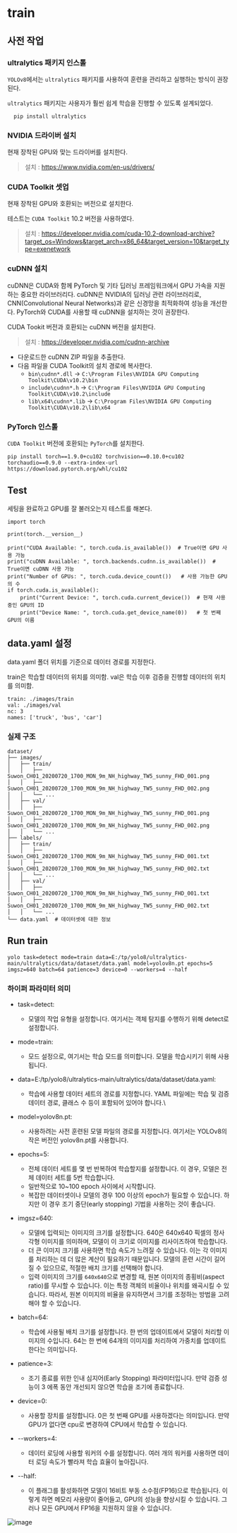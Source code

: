 # train

## 사전 작업

### ultralytics 패키지 인스톨

`YOLOv8`에서는 `ultralytics` 패키지를 사용하여 훈련을 관리하고 실행하는 방식이 권장된다.

`ultralytics` 패키지는 사용자가 훨씬 쉽게 학습을 진행할 수 있도록 설계되었다.

```
  pip install ultralytics
```

### NVIDIA 드라이버 설치

현재 장착된 GPU와 맞는 드라이버를 설치한다.

> 설치 : https://www.nvidia.com/en-us/drivers/

### CUDA Toolkit 셋업

현재 장착된 GPU와 호환되는 버전으로 설치한다.

테스트는 `CUDA Toolkit` 10.2 버전을 사용하였다.

> 설치 : https://developer.nvidia.com/cuda-10.2-download-archive?target_os=Windows&target_arch=x86_64&target_version=10&target_type=exenetwork

### cuDNN 설치

cuDNN은 CUDA와 함께 PyTorch 및 기타 딥러닝 프레임워크에서 GPU 가속을 지원하는 중요한 라이브러리다.
cuDNN은 NVIDIA의 딥러닝 관련 라이브러리로, CNN(Convolutional Neural Networks)과 같은 신경망을 최적화하여 성능을 개선한다.
PyTorch와 CUDA를 사용할 때 cuDNN을 설치하는 것이 권장한다.

CUDA Tookit 버전과 호환되는 cuDNN 버전을 설치한다.  

> 설치 : https://developer.nvidia.com/cudnn-archive

* 다운로드한 cuDNN ZIP 파일을 추출한다.
* 다음 파일을 CUDA Toolkit의 설치 경로에 복사한다.
  * `bin\cudnn*.dll` → `C:\Program Files\NVIDIA GPU Computing Toolkit\CUDA\v10.2\bin`
  * `include\cudnn*.h` → `C:\Program Files\NVIDIA GPU Computing Toolkit\CUDA\v10.2\include`
  * `lib\x64\cudnn*.lib` → `C:\Program Files\NVIDIA GPU Computing Toolkit\CUDA\v10.2\lib\x64`

### PyTorch 인스톨

`CUDA Toolkit` 버전에 호환되는 `PyTorch`를 설치한다.

```
pip install torch==1.9.0+cu102 torchvision==0.10.0+cu102 torchaudio==0.9.0 --extra-index-url https://download.pytorch.org/whl/cu102
```

## Test

세팅을 완료하고 GPU를 잘 불러오는지 테스트를 해본다.

```
import torch

print(torch.__version__)

print("CUDA Available: ", torch.cuda.is_available())  # True이면 GPU 사용 가능
print("cuDNN Available: ", torch.backends.cudnn.is_available())  # True이면 cuDNN 사용 가능
print("Number of GPUs: ", torch.cuda.device_count())   # 사용 가능한 GPU의 수
if torch.cuda.is_available():
    print("Current Device: ", torch.cuda.current_device())  # 현재 사용 중인 GPU의 ID
    print("Device Name: ", torch.cuda.get_device_name(0))   # 첫 번째 GPU의 이름
```

## data.yaml 설정

data.yaml 폴더 위치를 기준으로 데이터 경로를 지정한다.

train은 학습할 데이터의 위치를 의미함.
val은 학습 이후 검증을 진행할 데이터의 위치를 의미함.

```
train: ./images/train
val: ./images/val
nc: 3
names: ['truck', 'bus', 'car']
```

### 실제 구조

```
dataset/
├── images/
│   ├── train/
│   │   ├── Suwon_CH01_20200720_1700_MON_9m_NH_highway_TW5_sunny_FHD_001.png
│   │   ├── Suwon_CH01_20200720_1700_MON_9m_NH_highway_TW5_sunny_FHD_002.png
│   │   └── ...
│   ├── val/
│   │   ├── Suwon_CH01_20200720_1700_MON_9m_NH_highway_TW5_sunny_FHD_001.png
│   │   ├── Suwon_CH01_20200720_1700_MON_9m_NH_highway_TW5_sunny_FHD_002.png
│   │   └── ...
├── labels/
│   ├── train/
│   │   ├── Suwon_CH01_20200720_1700_MON_9m_NH_highway_TW5_sunny_FHD_001.txt
│   │   ├── Suwon_CH01_20200720_1700_MON_9m_NH_highway_TW5_sunny_FHD_002.txt
│   │   └── ...
│   ├── val/
│   │   ├── Suwon_CH01_20200720_1700_MON_9m_NH_highway_TW5_sunny_FHD_001.txt
│   │   ├── Suwon_CH01_20200720_1700_MON_9m_NH_highway_TW5_sunny_FHD_002.txt
│   │   └── ...
└── data.yaml  # 데이터셋에 대한 정보
```

## Run train

```
yolo task=detect mode=train data=E:/tp/yolo8/ultralytics-main/ultralytics/data/dataset/data.yaml model=yolov8n.pt epochs=5 imgsz=640 batch=64 patience=3 device=0 --workers=4 --half
```

### 하이퍼 파라미터 의미 

* task=detect:
  * 모델의 작업 유형을 설정합니다. 여기서는 객체 탐지를 수행하기 위해 detect로 설정합니다.

* mode=train:
  * 모드 설정으로, 여기서는 학습 모드를 의미합니다. 모델을 학습시키기 위해 사용됩니다.

* data=E:/tp/yolo8/ultralytics-main/ultralytics/data/dataset/data.yaml:
  * 학습에 사용할 데이터 세트의 경로를 지정합니다. YAML 파일에는 학습 및 검증 데이터 경로, 클래스 수 등이 포함되어 있어야 합니다.\

* model=yolov8n.pt:
  * 사용하려는 사전 훈련된 모델 파일의 경로를 지정합니다. 여기서는 YOLOv8의 작은 버전인 yolov8n.pt를 사용합니다.

* epochs=5:
  * 전체 데이터 세트를 몇 번 반복하여 학습할지를 설정합니다. 이 경우, 모델은 전체 데이터 세트를 5번 학습합니다.
  * 일반적으로 10~100 epoch 사이에서 시작합니다.
  * 복잡한 데이터셋이나 모델의 경우 100 이상의 epoch가 필요할 수 있습니다. 하지만 이 경우 조기 중단(early stopping) 기법을 사용하는 것이 좋습니다.

* imgsz=640:
  * 모델에 입력되는 이미지의 크기를 설정합니다. 640은 640x640 픽셀의 정사각형 이미지를 의미하며, 모델이 이 크기로 이미지를 리사이즈하여 학습합니다.
  * 더 큰 이미지 크기를 사용하면 학습 속도가 느려질 수 있습니다. 이는 각 이미지를 처리하는 데 더 많은 계산이 필요하기 때문입니다. 모델의 훈련 시간이 길어질 수 있으므로, 적절한 배치 크기를 선택해야 합니다.
  * 입력 이미지의 크기를 `640x640`으로 변경할 때, 원본 이미지의 종횡비(aspect ratio)를 무시할 수 있습니다. 이는 특정 객체의 비율이나 위치를 왜곡시킬 수 있습니다. 따라서, 원본 이미지의 비율을 유지하면서 크기를 조정하는 방법을 고려해야 할 수 있습니다.

* batch=64:
  * 학습에 사용될 배치 크기를 설정합니다. 한 번의 업데이트에서 모델이 처리할 이미지의 수입니다. 64는 한 번에 64개의 이미지를 처리하여 가중치를 업데이트한다는 의미입니다.

* patience=3:
  * 조기 종료를 위한 인내 심지어(Early Stopping) 파라미터입니다. 만약 검증 성능이 3 에폭 동안 개선되지 않으면 학습을 조기에 종료합니다.

* device=0:
  * 사용할 장치를 설정합니다. 0은 첫 번째 GPU를 사용하겠다는 의미입니다. 만약 GPU가 없다면 cpu로 변경하여 CPU에서 학습할 수 있습니다.

* --workers=4:
  * 데이터 로딩에 사용할 워커의 수를 설정합니다. 여러 개의 워커를 사용하면 데이터 로딩 속도가 빨라져 학습 효율이 높아집니다.

* --half:
  * 이 플래그를 활성화하면 모델이 16비트 부동 소수점(FP16)으로 학습됩니다. 이렇게 하면 메모리 사용량이 줄어들고, GPU의 성능을 향상시킬 수 있습니다. 그러나 모든 GPU에서 FP16을 지원하지 않을 수 있습니다.


![image](https://github.com/user-attachments/assets/987c74cc-8e38-4b31-a53c-b5c5ab0ea253)

